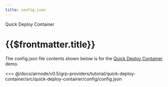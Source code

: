 ```yaml
---
title: config.json
---
```


<TitleSpan>Quick Deploy Container</TitleSpan>

# {{$frontmatter.title}}

The config.json file contents shown below is for the
[Quick Deploy Container](./) demo.

<!-- prettier-ignore -->
<<< @/docs/airnode/v0.5/grp-providers/tutorial/quick-deploy-container/src/quick-deploy-container/config/config.json
